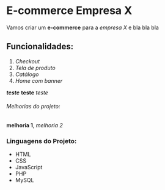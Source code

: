 # E-commerce Empresa X

Vamos criar um **e-commerce** para a *empresa X* e bla bla bla

## Funcionalidades:

1. _Checkout_
2. _Tela de produto_
3. _Catálogo_
4. _Home com banner_

_**teste**_ **teste** _teste_

###### Melhorias do projeto:

__melhoria 1__, _melhoria 2_

### Linguagens do Projeto:

* HTML
* CSS
* JavaScript
* PHP
* MySQL
